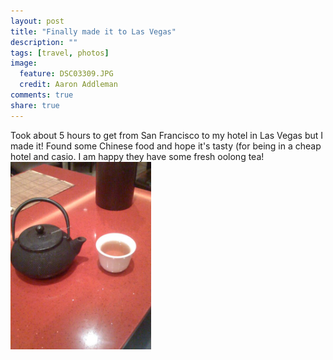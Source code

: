```yaml
---
layout: post
title: "Finally made it to Las Vegas"
description: ""
tags: [travel, photos]
image:
  feature: DSC03309.JPG
  credit: Aaron Addleman
comments: true
share: true
---
```



<p>Took about 5 hours to get from San Francisco to my hotel in Las Vegas but I made it! Found some Chinese food and hope it's tasty (for being in a cheap hotel and casio. I am happy they have some fresh oolong tea!
<a href="/assets/files/p-640-480-8a1253f4-b8a2-4a80-925d-7b5c2b264eb6.jpeg"><img class="alignnone size-full wp-image-364" src="/assets/files/p-640-480-8a1253f4-b8a2-4a80-925d-7b5c2b264eb6.jpeg" alt="photo" width="225" height="300" href="/assets/files/p-640-480-8a1253f4-b8a2-4a80-925d-7b5c2b264eb6.jpeg"></a></p>
